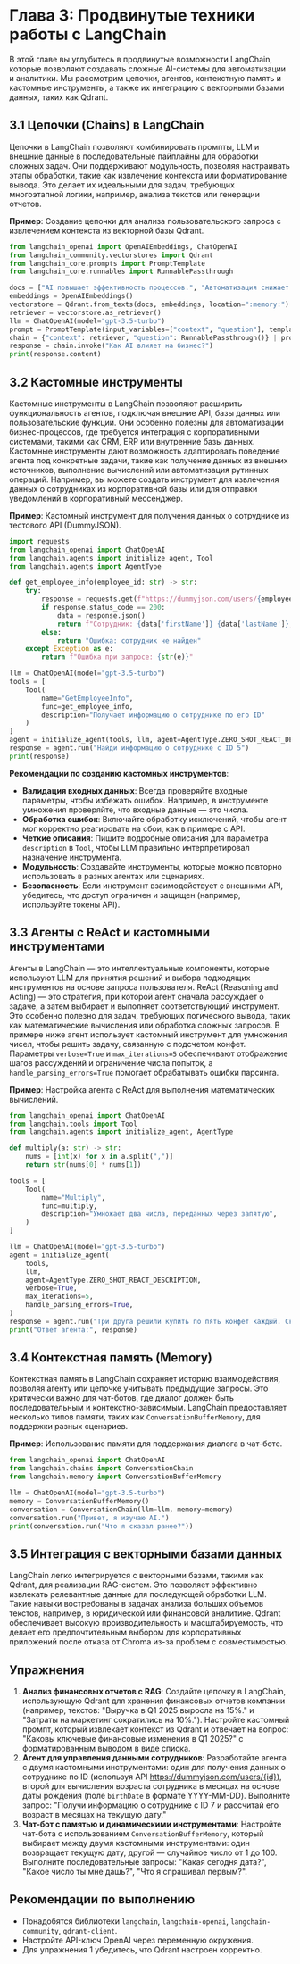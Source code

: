 # Глава 3: Продвинутые техники работы с LangChain

В этой главе вы углубитесь в продвинутые возможности LangChain, которые позволяют создавать сложные AI-системы для автоматизации и аналитики. Мы рассмотрим цепочки, агентов, контекстную память и кастомные инструменты, а также их интеграцию с векторными базами данных, таких как Qdrant.

## 3.1 Цепочки (Chains) в LangChain

Цепочки в LangChain позволяют комбинировать промпты, LLM и внешние данные в последовательные пайплайны для обработки сложных задач. Они поддерживают модульность, позволяя настраивать этапы обработки, такие как извлечение контекста или форматирование вывода. Это делает их идеальными для задач, требующих многоэтапной логики, например, анализа текстов или генерации отчетов.

**Пример**: Создание цепочки для анализа пользовательского запроса с извлечением контекста из векторной базы Qdrant.

```python
from langchain_openai import OpenAIEmbeddings, ChatOpenAI
from langchain_community.vectorstores import Qdrant
from langchain_core.prompts import PromptTemplate
from langchain_core.runnables import RunnablePassthrough

docs = ["AI повышает эффективность процессов.", "Автоматизация снижает затраты."]
embeddings = OpenAIEmbeddings()
vectorstore = Qdrant.from_texts(docs, embeddings, location=":memory:")
retriever = vectorstore.as_retriever()
llm = ChatOpenAI(model="gpt-3.5-turbo")
prompt = PromptTemplate(input_variables=["context", "question"], template="Контекст: {context}\nВопрос: {question}\nОтвет:")
chain = {"context": retriever, "question": RunnablePassthrough()} | prompt | llm
response = chain.invoke("Как AI влияет на бизнес?")
print(response.content)
```

## 3.2 Кастомные инструменты

Кастомные инструменты в LangChain позволяют расширить функциональность агентов, подключая внешние API, базы данных или пользовательские функции. Они особенно полезны для автоматизации бизнес-процессов, где требуется интеграция с корпоративными системами, такими как CRM, ERP или внутренние базы данных. Кастомные инструменты дают возможность адаптировать поведение агента под конкретные задачи, такие как получение данных из внешних источников, выполнение вычислений или автоматизация рутинных операций. Например, вы можете создать инструмент для извлечения данных о сотрудниках из корпоративной базы или для отправки уведомлений в корпоративный мессенджер.

**Пример**: Кастомный инструмент для получения данных о сотруднике из тестового API (DummyJSON).

```python
import requests
from langchain_openai import ChatOpenAI
from langchain.agents import initialize_agent, Tool
from langchain.agents import AgentType

def get_employee_info(employee_id: str) -> str:
    try:
        response = requests.get(f"https://dummyjson.com/users/{employee_id}")
        if response.status_code == 200:
            data = response.json()
            return f"Сотрудник: {data['firstName']} {data['lastName']}, {data['age']} лет, Email: {data['email']}"
        else:
            return "Ошибка: сотрудник не найден"
    except Exception as e:
        return f"Ошибка при запросе: {str(e)}"

llm = ChatOpenAI(model="gpt-3.5-turbo")
tools = [
    Tool(
        name="GetEmployeeInfo",
        func=get_employee_info,
        description="Получает информацию о сотруднике по его ID"
    )
]
agent = initialize_agent(tools, llm, agent=AgentType.ZERO_SHOT_REACT_DESCRIPTION)
response = agent.run("Найди информацию о сотруднике с ID 5")
print(response)
```

**Рекомендации по созданию кастомных инструментов**:
- **Валидация входных данных**: Всегда проверяйте входные параметры, чтобы избежать ошибок. Например, в инструменте умножения проверяйте, что входные данные — это числа.
- **Обработка ошибок**: Включайте обработку исключений, чтобы агент мог корректно реагировать на сбои, как в примере с API.
- **Четкие описания**: Пишите подробные описания для параметра `description` в `Tool`, чтобы LLM правильно интерпретировал назначение инструмента.
- **Модульность**: Создавайте инструменты, которые можно повторно использовать в разных агентах или сценариях.
- **Безопасность**: Если инструмент взаимодействует с внешними API, убедитесь, что доступ ограничен и защищен (например, используйте токены API).

## 3.3 Агенты с ReAct и кастомными инструментами

Агенты в LangChain — это интеллектуальные компоненты, которые используют LLM для принятия решений и выбора подходящих инструментов на основе запроса пользователя. ReAct (Reasoning and Acting) — это стратегия, при которой агент сначала рассуждает о задаче, а затем выбирает и выполняет соответствующий инструмент. Это особенно полезно для задач, требующих логического вывода, таких как математические вычисления или обработка сложных запросов. В примере ниже агент использует кастомный инструмент для умножения чисел, чтобы решить задачу, связанную с подсчетом конфет. Параметры `verbose=True` и `max_iterations=5` обеспечивают отображение шагов рассуждений и ограничение числа попыток, а `handle_parsing_errors=True` помогает обрабатывать ошибки парсинга.

**Пример**: Настройка агента с ReAct для выполнения математических вычислений.

```python
from langchain_openai import ChatOpenAI
from langchain.tools import Tool
from langchain.agents import initialize_agent, AgentType

def multiply(a: str) -> str:
    nums = [int(x) for x in a.split(",")]
    return str(nums[0] * nums[1])

tools = [
    Tool(
        name="Multiply",
        func=multiply,
        description="Умножает два числа, переданных через запятую",
    )
]

llm = ChatOpenAI(model="gpt-3.5-turbo")
agent = initialize_agent(
    tools,
    llm,
    agent=AgentType.ZERO_SHOT_REACT_DESCRIPTION,
    verbose=True,
    max_iterations=5,
    handle_parsing_errors=True,
)
response = agent.run("Три друга решили купить по пять конфет каждый. Сколько всего конфет они купят?")
print("Ответ агента:", response)
```

## 3.4 Контекстная память (Memory)

Контекстная память в LangChain сохраняет историю взаимодействия, позволяя агенту или цепочке учитывать предыдущие запросы. Это критически важно для чат-ботов, где диалог должен быть последовательным и контекстно-зависимым. LangChain предоставляет несколько типов памяти, таких как `ConversationBufferMemory`, для поддержки разных сценариев.

**Пример**: Использование памяти для поддержания диалога в чат-боте.

```python
from langchain_openai import ChatOpenAI
from langchain.chains import ConversationChain
from langchain.memory import ConversationBufferMemory

llm = ChatOpenAI(model="gpt-3.5-turbo")
memory = ConversationBufferMemory()
conversation = ConversationChain(llm=llm, memory=memory)
conversation.run("Привет, я изучаю AI.")
print(conversation.run("Что я сказал ранее?"))
```

## 3.5 Интеграция с векторными базами данных

LangChain легко интегрируется с векторными базами, такими как Qdrant, для реализации RAG-систем. Это позволяет эффективно извлекать релевантные данные для последующей обработки LLM. Такие навыки востребованы в задачах анализа больших объемов текстов, например, в юридической или финансовой аналитике. Qdrant обеспечивает высокую производительность и масштабируемость, что делает его предпочтительным выбором для корпоративных приложений после отказа от Chroma из-за проблем с совместимостью.

## Упражнения

1. **Анализ финансовых отчетов с RAG**: Создайте цепочку в LangChain, использующую Qdrant для хранения финансовых отчетов компании (например, текстов: "Выручка в Q1 2025 выросла на 15%." и "Затраты на маркетинг сократились на 10%."). Настройте кастомный промпт, который извлекает контекст из Qdrant и отвечает на вопрос: "Каковы ключевые финансовые изменения в Q1 2025?" с форматированным выводом в виде списка.
2. **Агент для управления данными сотрудников**: Разработайте агента с двумя кастомными инструментами: один для получения данных о сотруднике по ID (используя API https://dummyjson.com/users/{id}), второй для вычисления возраста сотрудника в месяцах на основе даты рождения (поле `birthDate` в формате YYYY-MM-DD). Выполните запрос: "Получи информацию о сотруднике с ID 7 и рассчитай его возраст в месяцах на текущую дату."
3. **Чат-бот с памятью и динамическими инструментами**: Настройте чат-бота с использованием `ConversationBufferMemory`, который выбирает между двумя кастомными инструментами: один возвращает текущую дату, другой — случайное число от 1 до 100. Выполните последовательные запросы: "Какая сегодня дата?", "Какое число ты мне дашь?", "Что я спрашивал первым?".

## Рекомендации по выполнению

- Понадобятся библиотеки `langchain`, `langchain-openai`, `langchain-community`, `qdrant-client`.
- Настройте API-ключ OpenAI через переменную окружения.
- Для упражнения 1 убедитесь, что Qdrant настроен корректно.